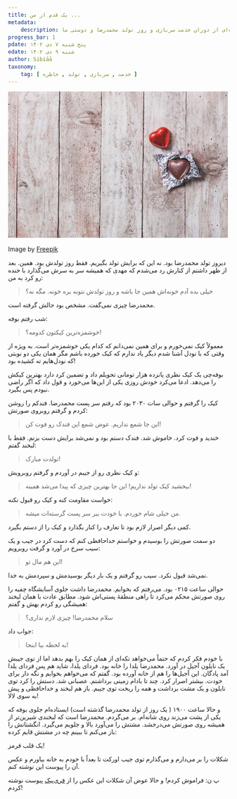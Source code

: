 ```yaml
---
title: یک قدم از من ...
metadata:
    description: خاطره‌ای از دوران خدمت سربازی و روز تولد محمدرضا و دوستی ما
progress_bar: 1
pdate: پنج شنبه ۷ دی ۱۴۰۲
edate: شنبه ۹ دی ۱۴۰۲    
author: Sibiāā
taxonomy:
    tag: [ خدمت , سربازی , تولد , خاطره ]
---
```

![شکلات کاکائویی به شکل قلب و روکش فویل قرمز](heart-chocolate-wooden-table_23-2147591176.webp?classes=center&loading=lazy)
<div class="align-center">
Image by <a href="https://www.freepik.com/free-photo/heart-chocolate-wooden-table_1011523.htm#query=heart-chocolate-wooden-table_23-2147591176&position=0&from_view=search&track=ais&uuid=b4be9b5c-6ea8-4360-9919-a4d9a7f2bb14">Freepik</a>
</div>

دیروز تولد محمدرضا بود. نه این که برایش تولد بگیریم. فقط روز تولدش بود. همین. بعد از ظهر داشتم از کنارش رد می‌شدم که مهدی که همیشه سر به سرش می‌گذارد با خنده رو کرد به من:

> خیلی بده آدم خونه‌اش همین جا باشه و روز تولدش نتونه بره خونه. مگه نه؟

محمدرضا چیزی نمی‌گفت. مشخص بود حالش گرفته است.

شب رفتم بوفه:

> خوشمزه‌ترین کیکتون کدومه؟!

معمولاً کیک نمی‌خورم و برای همین نمی‌دانم که کدام یکی خوشمزه‌تر است. به ویژه از وقتی که با نودل آشنا شدم دیگر یاد ندارم که کیک خورده باشم مگر همان یکی دو نوبتی که نودل‌هایم ته کشیده بود!

بوفه‌چی یک کیک نظری پانزده هزار تومانی تحویلم داد و تضمین کرد دارد بهترین کیکش را می‌دهد. ادعا می‌کرد خودش روزی یکی از این‌ها می‌خورد و قول داد که اگر راضی نبودم پس بگیرد.

کیک را گرفتم و حوالی سات ۲۰۳۰ بود که  رفتم سر پست محمدرضا. فندکم را روشن کردم و گرفتم روبروی صورتش:

> این جا شمع نداریم. عوض شمع این فندک رو فوت کن!

خندید و فوت کرد. خاموش شد. فندک دستم بود و نمی‌شد برایش دست بزنم. فقط با لبخند گفتم:

> تولدت مبارک!

و کیک نظری رو از جیبم در آوردم و گرفتم روبرویش:

> ببخشید کیک تولد نداریم! این جا بهترین چیزی که پیدا می‌شد همینه!

خواست مقاومت کنه و کیک رو قبول نکنه:

> من خیلی شام خوردم. با خودت ببر سر پست گرسته‌ات میشه.

کمی دیگر اصرار لازم بود تا تعارف را کنار بگذارد و کیک را از دستم بگیرد.

دو سمت صورتش را بوسیدم و خواستم خداحافظی کنم که دست کرد در جیب و یک سیب سرخ در آورد و گرفت روبرویم:

> این هم مال تو!

نمی‌شد قبول نکرد. سیب رو گرفتم و یک بار دیگر بوسیدمش و سپردمش به خدا.



حوالی ساعت ۰۲۱۵ بود. می‌رفتم که بخوابم. محمدرضا داشت جلوی آسایشگاه چفیه را روی صورتش محکم می‌کرد تا راهی منطقهٔ پستی‌اش شود. مطابق عادت با همان لبخند همیشگی رو کردم بهش و گفتم:

> سلام محمدرضا! چیزی لازم نداری؟

جواب داد:

> یه لحظه بیا اینجا!

با خودم فکر کردم که حتماً می‌خواهد تکه‌ای از همان کیک را بهم بدهد اما از توی جیبش یک نایلون آجیل در آورد. محمدرضا یلدا را خانه بود. فردای یلدا، شاید هم پس فردای یلدا آمد پادگان. این آجیل‌ها را هم از خانه آورده بود. گفتم که می‌خواهم بخوابم و نگه دار برای خودت. بیشتر اصرار کرد. چند تا بادام زمینی برداشتم. عصبانی شد. دستش را کرد توی نایلون و یک مشت برداشت و همه را ریخت توی جیبم. باز هم لبخند و خداحافظی و پیش به سوی لالا!



و حالا ساعت ۱۹۰۰ ( یک روز از تولد محمدرضا گذشته است) ایستاده‌ام جلوی بوفه که یکی از پشت می‌زند روی شانه‌ام. بر می‌گردم. محمدرضا است که  لبخندی شیرین‌تر از همیشه روی صورتش می‌درخشد. مشتش را می‌آورد بالا و جلویم می‌گیرد. انگشتانش را باز می‌کنم تا ببینم چه در مشتش قایم کرده:

یک قلب قرمز!

شکلات را بر می‌دارم و می‌گذارم توی جیب اور‌کت تا بعداً با خودم به خانه بیاورم و عکس آن را پیوست این نوشته کنم.

پ ن: فراموش کردم! و حالا عوض آن شکلات این  عکس را از [فری‌پیک](https://www.freepik.com/free-photo/heart-chocolate-wooden-table_1011523.htm) پیوست نوشته کردم!
